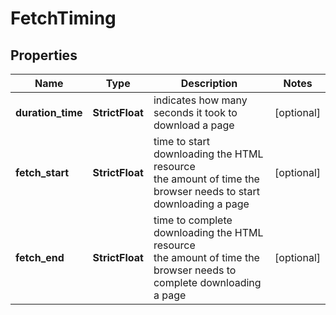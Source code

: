 # FetchTiming


## Properties

| Name | Type | Description | Notes |
|------------ | ------------- | ------------- | -------------|
**duration_time** | **StrictFloat** | indicates how many seconds it took to download a page |[optional]|
**fetch_start** | **StrictFloat** | time to start downloading the HTML resource<br>the amount of time the browser needs to start downloading a page |[optional]|
**fetch_end** | **StrictFloat** | time to complete downloading the HTML resource<br>the amount of time the browser needs to complete downloading a page |[optional]|